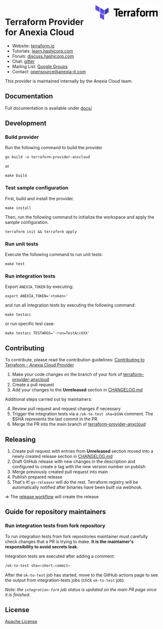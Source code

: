 <a href="https://terraform.io">
    <img src="https://raw.githubusercontent.com/hashicorp/terraform-website/master/public/img/logo-text.svg" alt="Terraform logo" title="Terraform" align="right" height="50" />
</a>

# Terraform Provider for Anexia Cloud

- Website: [terraform.io](https://terraform.io)
- Tutorials: [learn.hashicorp.com](https://learn.hashicorp.com/terraform?track=getting-started#getting-started)
- Forum: [discuss.hashicorp.com](https://discuss.hashicorp.com/c/terraform-providers/tf-anxcloud/)
- Chat: [gitter](https://gitter.im/hashicorp-terraform/Lobby)
- Mailing List: [Google Groups](http://groups.google.com/group/terraform-tool)
- Contact: [opensource@anexia-it.com](opensource@anexia-it.com)

This provider is maintained internally by the Anexia Cloud team.

## Documentation

Full documentation is available under [docs/](docs/index.md)

## Development

### Build provider

Run the following command to build the provider

```shell
go build -o terraform-provider-anxcloud
```

or

```shell
make build
```

### Test sample configuration

First, build and install the provider.

```shell
make install
```

Then, run the following command to initialize the workspace and apply the sample configuration.

```shell
terraform init && terraform apply
```

### Run unit tests

Execute the following command to run unit tests:

```shell
make test
```

### Run integration tests

Export `ANEXIA_TOKEN` by executing:

```shell
export ANEXIA_TOKEN='<token>'
```

and run all integration tests by executing the following command:

```shell
make testacc
```

or run specific test case:

```
make testacc TESTARGS='-run=TestAccXXX'
```

## Contributing

To contribute, please read the contribution guidelines: [Contributing to Terraform - Anexia Cloud Provider](CONTRIBUTING.md)

1. Make your code changes on the branch of your fork of [terraform-provider-anxcloud](https://github.com/anexia-it/terraform-provider-anxcloud)
2. Create a pull request
3. Add your changes to the **Unreleased** section in [CHANGELOG.md](CHANGELOG.md)

Additional steps carried out by maintainers:

4. Review pull request and request changes if necessary
5. Trigger the integration tests via a `/ok-to-test sha=$SHA` comment. The $SHA represents the last commit in the PR.
6. Merge the PR into the main branch of [terraform-provider-anxcloud](https://github.com/anexia-it/terraform-provider-anxcloud)

## Releasing

1. Create pull request with entries from **Unreleased** section moved into a newly created release section in [CHANGELOG.md](CHANGELOG.md)
2. Draft GitHub release with new changes in the description and configured to create a tag with the new version number on publish
3. Merge previously created pull request into main
4. Publish prepared release
5. That's it! `go-releaser` will do the rest. Terraform registry will be automatically notified after binaries have been built via webhook.

=> The [release workflow](https://github.com/anexia-it/terraform-provider-anxcloud/blob/main/.github/workflows/release.yml) will create the release


## Guide for repository maintainers

### Run integration tests from fork repository

To run integration tests from fork repositories maintainer must carefully check changes that a PR is trying to make. **It is the maintainer's responsibility to avoid secrets leak.**

Integration tests are executed after adding a comment:

```bash
/ok-to-test sha=<short-commit>
```

After the `ok-to-test` job has started, move to the GitHub actions page to see the output from integration-tests jobs (click `ok-to-test` job).

*Note: the `integration-fork` job status is updated on the main PR page once it is finished.*


## License

[Apache License](LICENSE)
